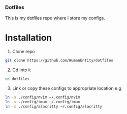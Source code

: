 ### Dotfiles
This is my dotfiles repo where I store my configs.

# Installation

1. Clone repo
```bash
git clone https://github.com/HumanEntity/dotfiles
```

2. Cd into it
```bash
cd dotfiles
```

3. Link or copy these configs to appropriate location
e.g.

```bash
ln -s ./config/nvim ~/.config/nvim
ln -s ./config/tmux ~/.config/tmux
ln -s ./config/alacritty ~/.config/alacritty
```

